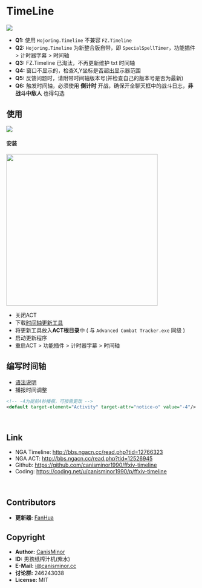 # TimeLine

![](https://github.com/canisminor1990/ffxiv-timeline/raw/master/tools/preview3.png)

- **Q1:** 使用 `Hojoring.Timeline` 不兼容 `FZ.Timeline`
- **Q2:** `Hojoring.Timeline` 为新整合版自带，即 `SpecialSpellTimer`，功能插件 > 计时器字幕 > 时间轴
- **Q3:**  FZ.Timeline 已淘汰，不再更新维护 txt 时间轴
- **Q4:** 窗口不显示的，检查X,Y坐标是否超出显示器范围
- **Q5:** 反馈问题时，请附带时间轴版本号(并检查自己的版本号是否为最新)
- **Q6:** 触发时间轴，必须使用 **倒计时** 开战，确保开全聊天框中的战斗日志，**非战斗中敌人** 也得勾选

## 使用

![](https://github.com/canisminor1990/ffxiv-timeline/raw/master/tools/preview2.png)


#### 安装

<img src="https://github.com/canisminor1990/ffxiv-timeline/raw/master/tools/preview.png" width="400" />

- 关闭ACT
- 下载[时间轴更新工具](https://github.com/canisminor1990/ffxiv-timeline/raw/master/tools/updater.zip)
- 将更新工具放入**ACT根目录**中 ( 与 `Advanced Combat Tracker.exe` 同级 )
- 启动更新程序
- 重启ACT > 功能插件 > 计时器字幕 > 时间轴

## 编写时间轴

- [语法说明](doc.md)
- 播报时间调整

```xml
<!-- -4为提前4秒播报，可按需更改 -->
<default target-element="Activity" target-attr="notice-o" value="-4"/>
```

<br />

## Link

- NGA Timeline: <http://bbs.ngacn.cc/read.php?tid=12766323>
- NGA ACT: <http://bbs.ngacn.cc/read.php?tid=12526945>
- Github: <https://github.com/canisminor1990/ffxiv-timeline>
- Coding: <https://coding.net/u/canisminor1990/p/ffxiv-timeline>

<br />

## Contributors
- **更新器:** [FanHua](https://github.com/imfanhua)


## Copyright

- **Author:** [CanisMinor](https://github.com/canisminor1990)
- **ID:** 男孩纸榨汁机(紫水)
- **E-Mail:** <i@canisminor.cc>
- **讨论群:** 246243038
- **License:** MIT